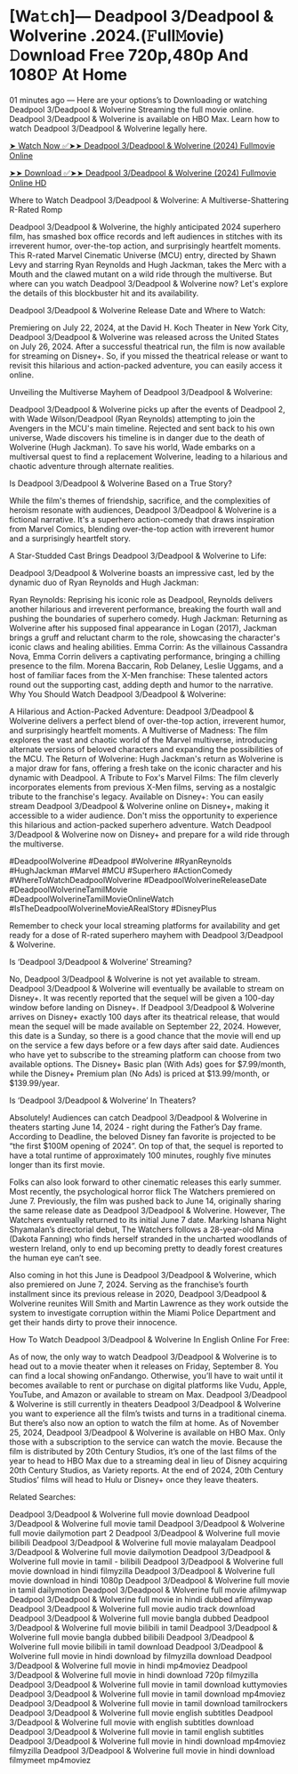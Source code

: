 # [Wa𝚝ch]— Deadpool 3/Deadpool & Wolverine .2024.(𝙵ull𝙼ovie) 𝙳ownload Fr𝚎e 720p,480p And 1080𝙿 At Home
01 minutes ago — Here are your options’s to Downloading or watching Deadpool 3/Deadpool & Wolverine Streaming the full movie online. Deadpool 3/Deadpool & Wolverine is available on HBO Max. Learn how to watch Deadpool 3/Deadpool & Wolverine legally here.

[➤ Watch Now ✅➤➤ Deadpool 3/Deadpool & Wolverine (2024) Fullmovie Online](https://cutt.ly/JeQnWpaI)

[➤➤ Download ✅➤➤ Deadpool 3/Deadpool & Wolverine (2024) Fullmovie Online HD](https://cutt.ly/JeQnWpaI)

Where to Watch Deadpool 3/Deadpool & Wolverine: A Multiverse-Shattering R-Rated Romp

Deadpool 3/Deadpool & Wolverine, the highly anticipated 2024 superhero film, has smashed box office records and left audiences in stitches with its irreverent humor, over-the-top action, and surprisingly heartfelt moments. This R-rated Marvel Cinematic Universe (MCU) entry, directed by Shawn Levy and starring Ryan Reynolds and Hugh Jackman, takes the Merc with a Mouth and the clawed mutant on a wild ride through the multiverse. But where can you watch Deadpool 3/Deadpool & Wolverine now? Let's explore the details of this blockbuster hit and its availability.

Deadpool 3/Deadpool & Wolverine Release Date and Where to Watch:

Premiering on July 22, 2024, at the David H. Koch Theater in New York City, Deadpool 3/Deadpool & Wolverine was released across the United States on July 26, 2024. After a successful theatrical run, the film is now available for streaming on Disney+. So, if you missed the theatrical release or want to revisit this hilarious and action-packed adventure, you can easily access it online.

Unveiling the Multiverse Mayhem of Deadpool 3/Deadpool & Wolverine:

Deadpool 3/Deadpool & Wolverine picks up after the events of Deadpool 2, with Wade Wilson/Deadpool (Ryan Reynolds) attempting to join the Avengers in the MCU's main timeline. Rejected and sent back to his own universe, Wade discovers his timeline is in danger due to the death of Wolverine (Hugh Jackman). To save his world, Wade embarks on a multiversal quest to find a replacement Wolverine, leading to a hilarious and chaotic adventure through alternate realities.

Is Deadpool 3/Deadpool & Wolverine Based on a True Story?

While the film's themes of friendship, sacrifice, and the complexities of heroism resonate with audiences, Deadpool 3/Deadpool & Wolverine is a fictional narrative. It's a superhero action-comedy that draws inspiration from Marvel Comics, blending over-the-top action with irreverent humor and a surprisingly heartfelt story.

A Star-Studded Cast Brings Deadpool 3/Deadpool & Wolverine to Life:

Deadpool 3/Deadpool & Wolverine boasts an impressive cast, led by the dynamic duo of Ryan Reynolds and Hugh Jackman:

Ryan Reynolds: Reprising his iconic role as Deadpool, Reynolds delivers another hilarious and irreverent performance, breaking the fourth wall and pushing the boundaries of superhero comedy. Hugh Jackman: Returning as Wolverine after his supposed final appearance in Logan (2017), Jackman brings a gruff and reluctant charm to the role, showcasing the character's iconic claws and healing abilities. Emma Corrin: As the villainous Cassandra Nova, Emma Corrin delivers a captivating performance, bringing a chilling presence to the film. Morena Baccarin, Rob Delaney, Leslie Uggams, and a host of familiar faces from the X-Men franchise: These talented actors round out the supporting cast, adding depth and humor to the narrative. Why You Should Watch Deadpool 3/Deadpool & Wolverine:

A Hilarious and Action-Packed Adventure: Deadpool 3/Deadpool & Wolverine delivers a perfect blend of over-the-top action, irreverent humor, and surprisingly heartfelt moments. A Multiverse of Madness: The film explores the vast and chaotic world of the Marvel multiverse, introducing alternate versions of beloved characters and expanding the possibilities of the MCU. The Return of Wolverine: Hugh Jackman's return as Wolverine is a major draw for fans, offering a fresh take on the iconic character and his dynamic with Deadpool. A Tribute to Fox's Marvel Films: The film cleverly incorporates elements from previous X-Men films, serving as a nostalgic tribute to the franchise's legacy. Available on Disney+: You can easily stream Deadpool 3/Deadpool & Wolverine online on Disney+, making it accessible to a wider audience. Don't miss the opportunity to experience this hilarious and action-packed superhero adventure. Watch Deadpool 3/Deadpool & Wolverine now on Disney+ and prepare for a wild ride through the multiverse.

#DeadpoolWolverine #Deadpool #Wolverine #RyanReynolds #HughJackman #Marvel #MCU #Superhero #ActionComedy #WhereToWatchDeadpoolWolverine #DeadpoolWolverineReleaseDate #DeadpoolWolverineTamilMovie #DeadpoolWolverineTamilMovieOnlineWatch #IsTheDeadpoolWolverineMovieARealStory #DisneyPlus

Remember to check your local streaming platforms for availability and get ready for a dose of R-rated superhero mayhem with Deadpool 3/Deadpool & Wolverine.

Is ‘Deadpool 3/Deadpool & Wolverine’ Streaming?

No, Deadpool 3/Deadpool & Wolverine is not yet available to stream. Deadpool 3/Deadpool & Wolverine will eventually be available to stream on Disney+. It was recently reported that the sequel will be given a 100-day window before landing on Disney+. If Deadpool 3/Deadpool & Wolverine arrives on Disney+ exactly 100 days after its theatrical release, that would mean the sequel will be made available on September 22, 2024. However, this date is a Sunday, so there is a good chance that the movie will end up on the service a few days before or a few days after said date. Audiences who have yet to subscribe to the streaming platform can choose from two available options. The Disney+ Basic plan (With Ads) goes for $7.99/month, while the Disney+ Premium plan (No Ads) is priced at $13.99/month, or $139.99/year.

Is ‘Deadpool 3/Deadpool & Wolverine’ In Theaters?

Absolutely! Audiences can catch Deadpool 3/Deadpool & Wolverine in theaters starting June 14, 2024 - right during the Father’s Day frame. According to Deadline, the beloved Disney fan favorite is projected to be “the first $100M opening of 2024”. On top of that, the sequel is reported to have a total runtime of approximately 100 minutes, roughly five minutes longer than its first movie.

Folks can also look forward to other cinematic releases this early summer. Most recently, the psychological horror flick The Watchers premiered on June 7. Previously, the film was pushed back to June 14, originally sharing the same release date as Deadpool 3/Deadpool & Wolverine. However, The Watchers eventually returned to its initial June 7 date. Marking Ishana Night Shyamalan’s directorial debut, The Watchers follows a 28-year-old Mina (Dakota Fanning) who finds herself stranded in the uncharted woodlands of western Ireland, only to end up becoming pretty to deadly forest creatures the human eye can’t see.

Also coming in hot this June is Deadpool 3/Deadpool & Wolverine, which also premiered on June 7, 2024. Serving as the franchise’s fourth installment since its previous release in 2020, Deadpool 3/Deadpool & Wolverine reunites Will Smith and Martin Lawrence as they work outside the system to investigate corruption within the Miami Police Department and get their hands dirty to prove their innocence.

How To Watch Deadpool 3/Deadpool & Wolverine In English Online For Free:

As of now, the only way to watch Deadpool 3/Deadpool & Wolverine is to head out to a movie theater when it releases on Friday, September 8. You can find a local showing onFandango. Otherwise, you’ll have to wait until it becomes available to rent or purchase on digital platforms like Vudu, Apple, YouTube, and Amazon or available to stream on Max. Deadpool 3/Deadpool & Wolverine is still currently in theaters Deadpool 3/Deadpool & Wolverine you want to experience all the film’s twists and turns in a traditional cinema. But there’s also now an option to watch the film at home. As of November 25, 2024, Deadpool 3/Deadpool & Wolverine is available on HBO Max. Only those with a subscription to the service can watch the movie. Because the film is distributed by 20th Century Studios, it’s one of the last films of the year to head to HBO Max due to a streaming deal in lieu of Disney acquiring 20th Century Studios, as Variety reports. At the end of 2024, 20th Century Studios’ films will head to Hulu or Disney+ once they leave theaters.

Related Searches:

Deadpool 3/Deadpool & Wolverine full movie download Deadpool 3/Deadpool & Wolverine full movie tamil Deadpool 3/Deadpool & Wolverine full movie dailymotion part 2 Deadpool 3/Deadpool & Wolverine full movie bilibili Deadpool 3/Deadpool & Wolverine full movie malayalam Deadpool 3/Deadpool & Wolverine full movie dailymotion Deadpool 3/Deadpool & Wolverine full movie in tamil - bilibili Deadpool 3/Deadpool & Wolverine full movie download in hindi filmyzilla Deadpool 3/Deadpool & Wolverine full movie download in hindi 1080p Deadpool 3/Deadpool & Wolverine full movie in tamil dailymotion Deadpool 3/Deadpool & Wolverine full movie afilmywap Deadpool 3/Deadpool & Wolverine full movie in hindi dubbed afilmywap Deadpool 3/Deadpool & Wolverine full movie audio track download Deadpool 3/Deadpool & Wolverine full movie bangla dubbed Deadpool 3/Deadpool & Wolverine full movie bilibili in tamil Deadpool 3/Deadpool & Wolverine full movie bangla dubbed bilibili Deadpool 3/Deadpool & Wolverine full movie bilibili in tamil download Deadpool 3/Deadpool & Wolverine full movie in hindi download by filmyzilla download Deadpool 3/Deadpool & Wolverine full movie in hindi mp4moviez Deadpool 3/Deadpool & Wolverine full movie in hindi download 720p filmyzilla Deadpool 3/Deadpool & Wolverine full movie in tamil download kuttymovies Deadpool 3/Deadpool & Wolverine full movie in tamil download mp4moviez Deadpool 3/Deadpool & Wolverine full movie in tamil download tamilrockers Deadpool 3/Deadpool & Wolverine full movie english subtitles Deadpool 3/Deadpool & Wolverine full movie with english subtitles download Deadpool 3/Deadpool & Wolverine full movie in tamil english subtitles Deadpool 3/Deadpool & Wolverine full movie in hindi download mp4moviez filmyzilla Deadpool 3/Deadpool & Wolverine full movie in hindi download filmymeet mp4moviez
